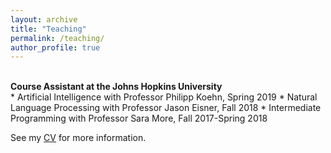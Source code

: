 ```yaml
---
layout: archive
title: "Teaching"
permalink: /teaching/
author_profile: true
---
```

<br>
<b>Course Assistant at the Johns Hopkins University</b>
<br>
* Artificial Intelligence with Professor Philipp Koehn, Spring 2019
* Natural Language Processing with Professor Jason Eisner, Fall 2018
* Intermediate Programming with Professor Sara More, Fall 2017-Spring 2018

See my [CV](https://shijia-liu.github.io/files/Shijia_CV.pdf) for more information.
